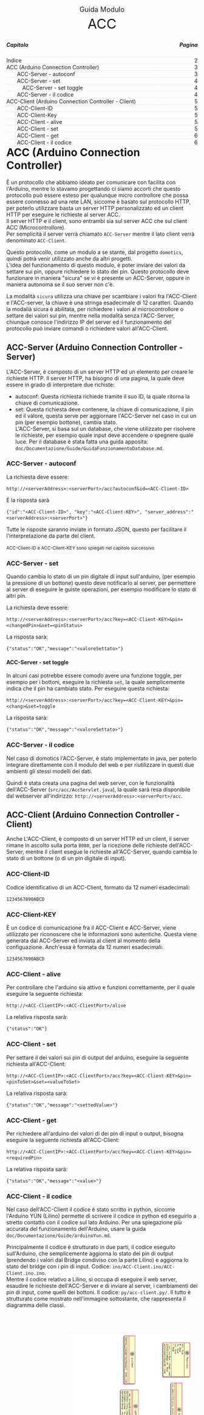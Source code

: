 <div style="font-size:36px;text-align:center">
    <br><br><br><br><br>
    <small style="font-size:18px;">Guida Modulo</small><br>
    ACC
</div>

<div class="page-break"></div>

<div class="clearfix index">
    <div class="capitle" style="width:80%;float:left;border-bottom:1px dotted #DDDDDD;"><h5>Capitolo</h5></div>
    <div class="page" style="text-align:right;width:20%;float:left;border-bottom:1px dotted #DDDDDD;"><h5>Pagina</h5></div>
    <div style="margin-top:5px;widht:100%;"> </div>
    <div class="capitle" style="width:80%;float:left;border-bottom:1px dotted #DDDDDD;">Indice</div>
    <div class="page" style="text-align:right;width:20%;float:left;border-bottom:1px dotted #DDDDDD;">2</div>
    <div class="capitle" style="width:80%;float:left;border-bottom:1px dotted #DDDDDD;">ACC (Arduino Connection Controller)</div>
    <div class="page" style="text-align:right;width:20%;float:left;border-bottom:1px dotted #DDDDDD;">3</div>
            <div class="capitle" style="width:80%;float:left;border-bottom:1px dotted #DDDDDD;">
                &emsp;&emsp;ACC-Server - autoconf
            </div>
            <div class="page" style="text-align:right;width:20%;float:left;border-bottom:1px dotted #DDDDDD;">3</div>
            <div class="capitle" style="width:80%;float:left;border-bottom:1px dotted #DDDDDD;">
                &emsp;&emsp;ACC-Server - set
            </div>
            <div class="page" style="text-align:right;width:20%;float:left;border-bottom:1px dotted #DDDDDD;">4</div>
                <div class="capitle" style="width:80%;float:left;border-bottom:1px dotted #DDDDDD;">
                    &emsp;&emsp;&emsp;ACC-Server - set toggle
                </div>
                <div class="page" style="text-align:right;width:20%;float:left;border-bottom:1px dotted #DDDDDD;">4</div>
            <div class="capitle" style="width:80%;float:left;border-bottom:1px dotted #DDDDDD;">
                &emsp;&emsp;ACC-Server - il codice
            </div>
            <div class="page" style="text-align:right;width:20%;float:left;border-bottom:1px dotted #DDDDDD;">4</div>
    <div style="margin-top:5px;widht:100%;"> </div>
    <div class="capitle" style="width:80%;float:left;border-bottom:1px dotted #DDDDDD;">ACC-Client (Arduino Connection Controller - Client)</div>
    <div class="page" style="text-align:right;width:20%;float:left;border-bottom:1px dotted #DDDDDD;">5</div>
        <div class="capitle" style="width:80%;float:left;border-bottom:1px dotted #DDDDDD;">
            &emsp;&emsp;ACC-Client-ID
        </div>
        <div class="page" style="text-align:right;width:20%;float:left;border-bottom:1px dotted #DDDDDD;">5</div>
        <div class="capitle" style="width:80%;float:left;border-bottom:1px dotted #DDDDDD;">
            &emsp;&emsp;ACC-Client-Key
        </div>
        <div class="page" style="text-align:right;width:20%;float:left;border-bottom:1px dotted #DDDDDD;">5</div>
        <div class="capitle" style="width:80%;float:left;border-bottom:1px dotted #DDDDDD;">
            &emsp;&emsp;ACC-Client - alive
        </div>
        <div class="page" style="text-align:right;width:20%;float:left;border-bottom:1px dotted #DDDDDD;">5</div>
        <div class="capitle" style="width:80%;float:left;border-bottom:1px dotted #DDDDDD;">
            &emsp;&emsp;ACC-Client - set
        </div>
        <div class="page" style="text-align:right;width:20%;float:left;border-bottom:1px dotted #DDDDDD;">5</div>
        <div class="capitle" style="width:80%;float:left;border-bottom:1px dotted #DDDDDD;">
            &emsp;&emsp;ACC-Client - get
        </div>
        <div class="page" style="text-align:right;width:20%;float:left;border-bottom:1px dotted #DDDDDD;">6</div>
        <div class="capitle" style="width:80%;float:left;border-bottom:1px dotted #DDDDDD;">
            &emsp;&emsp;ACC-Client - il codice
        </div>
        <div class="page" style="text-align:right;width:20%;float:left;border-bottom:1px dotted #DDDDDD;">6</div>
</div>

<div class="page-break"></div>

# ACC (Arduino Connection Controller)

&Egrave; un protocollo che abbiamo ideato per comunicare con facilita con l'Arduino,
mentre lo stavamo progettando ci siamo accorti che questo protocollo pu&ograve; essere esteso per
qualunque micro controllore che possa essere connesso ad una rete LAN, siccome &egrave; basato sul
protocollo HTTP, per poterlo utilizzare basta un server HTTP personalizzato ed un client HTTP per
eseguire le richieste al server ACC.  
Il server HTTP e il client, sono entrambi sia sul server ACC che sul client ACC (Microcontrollore).  
Per semplicit&agrave; il server verr&agrave; chiamato `ACC-Server` mentre il lato client verr&agrave;
denominato `ACC-Client`.

Questo protocollo, come un modulo a se stante, dal progetto `domotics`, quindi potrà venir
utilizzato anche da altri progetti.  
L'idea del funzionamento di questo modulo, &egrave; poter inviare dei valori da settare sui pin,
oppure richiedere lo stato dei pin. Questo protocollo deve funzionare in maniera "sicura" se vi
&egrave; presente un ACC-Server, oppure in maniera autonoma se il suo server non c'è.

La modalit&agrave; `sicura` utilizza una chiave per scambiare i valori fra l'ACC-Client e
l'ACC-server, la chiave &egrave; una stringa esadecimale di 12 caratteri. Quando la modali&agrave;
sicura &egrave; abilitata, per richiedere i valori al microcontrollore o settare dei valori sui pin,
mentre nella modalit&agrave; senza l'ACC-Server, chiunque conosce l'indirizzo IP del server ed il
funzionamento del protocollo pu&ograve; inviare comandi o richiedere valori all'ACC-Client.

## ACC-Server (Arduino Connection Controller - Server)

L'ACC-Server, &egrave; composto di un server HTTP ed un elemento per creare le richieste HTTP. Il
server HTTP, ha bisogno di una pagina, la quale deve essere in grado di interpretare due richiste:
- autoconf: Questa richiesta richiede tramite il suo ID, la quale ritorna la chiave di comunicazione.
- set: Questa richiesta deve contenere, la chiave di comunicazione, il pin ed il valore, questa
serve per aggiornare l'ACC-Server nel caso in cui un pin (per esempio bottone), cambia stato.  
L'ACC-Server, si basa sul un database, che viene utilizzato per risolvere le richieste, per esempio
quale input deve accendere o spegnere quale luce. Per il database &egrave; stata fatta una guida
apposita: `doc/Documentazione/Guide/GuidaFunzionamentoDatabase.md`.

### ACC-Server - autoconf

La richiesta deve essere:

```
http://<serverAddress>:<serverPort>/acc?autoconf&id=<ACC-Client-ID>
```

E la risposta sar&agrave;

```
{"id":"<ACC-Client-ID>", "key":"<ACC-Client-KEY>", "server_address":"<serverAddress>:<serverPort>"}
```

Tutte le risposte saranno inviate in formato JSON, questo per facilitare il l'interpretazione da
parte del client.

<small>ACC-Client-ID e ACC-Client-KEY sono spiegati nel capitolo successivo</small>

### ACC-Server - set

Quando cambia lo stato di un pin digitale di input sull'arduino, (per esempio la pressione di un
bottone) questo deve notificarlo al server, per permettere al server di eseguire le guiste
operazioni, per esempio modificare lo stato di altri pin.

La richiesta deve essere:

```
http://<serverAddress>:<serverPort>/acc?key=<ACC-Client-KEY>&pin=<changedPin>&set=<pinStatus>
```

La risposta sar&agrave;:

```
{"status":"OK","message":"<valoreSettato>"}
```

#### ACC-Server - set toggle

In alcuni casi potrebbe essere comodo avere una funzione toggle, per esempio per i bottoni, eseguire
la richiesta `set`, la quale semplicemente indica che il pin ha cambiato stato. Per eseguire questa
richiesta:

```
http://<serverAddress>:<serverPort>/acc?key=<ACC-Client-KEY>&pin=<chang>&set=toggle
```

La risposta sar&agrave;:

```
{"status":"OK","message":"<valoreSettato>"}
```

### ACC-Server - il codice

Nel caso di domotics l'ACC-Server, &egrave; stato implementato in java, per poterlo integrare
direttamente con il modulo del web e per riutilizzare in questi due ambienti gli
stessi modelli dei dati.

Quindi &egrave; stata creata una pagina del web server, con le funzionalit&agrave; dell'ACC-Server
(`src/acc/AccServlet.java`), la quale sar&agrave; resa disponibile dal webserver all'indirizzo:
`http://<serverAddress>:<serverPort>/acc`.

<div class="page-break"></div>

## ACC-Client (Arduino Connection Controller - Client)

Anche L'ACC-Client, &egrave; composto di un server HTTP ed un client, il server rimane in ascolto
sulla porta `8080`, per la ricezione delle richieste dell'ACC-Server, mentre il client esegue le
richieste all'ACC-Server, quando cambia lo stato di un bottone (o di un pin digitale di input).

### ACC-Client-ID

Codice identificativo di un ACC-Client, formato da 12 numeri esadecimali:

```
1234567890ABCD
```

### ACC-Client-KEY

&Egrave; un codice di comunicazione fra il ACC-Client e ACC-Server, viene utilizzato per riconoscere
che le informazioni sono autentiche. Questa viene generata dal ACC-Server ed inviata al client al
momento della configuazione. Anch'essa è formata da 12 numeri esadecimali:

```
1234567890ABCD
```

### ACC-Client - alive

Per controllare che l'arduino sia attivo e funzioni correttamente, per il quale eseguire la seguente
richiesta:

```
http://<ACC-ClientIP>:<ACC-ClientPort>/alive
```

La relativa risposta sar&agrave;:

```
{"status":"OK"}
```

### ACC-Client - set

Per settare il dei valori sui pin di output del arduino, eseguire la seguente richiesta
all'ACC-Client:

```
http://<ACC-ClientIP>:<ACC-ClientPort>/acc?key=<ACC-Client-KEY>&pin=<pinToSet>&set=<valueToSet>
```

La relativa risposta sar&agrave;:

```
{"status":"OK","message":"<settedValue>"}
```

<div class="page-break"></div>

### ACC-Client - get

Per richiedere all'arduino dei valori di dei pin di input o output, bisogna eseguire la seguente
richiesta all'ACC-Client:

```
http://<ACC-ClientIP>:<ACC-ClientPort>/acc?key=<ACC-Client-KEY>&pin=<requiredPin>
```

La relativa risposta sar&agrave;:

```
{"status":"OK","message":"<value>"}
```

### ACC-Client - il codice

Nel caso dell'ACC-Client il codice &egrave; stato scritto in python, siccome l'Arduino Y&Uacute;N
(Lilino) permette di scrivere il codice in python ed eseguirlo a stretto contatto con il codice sul
lato Arduino. Per una spiegazione pi&ugrave; accurata del funzionamento dell'Arduino, usare la guida
`doc/Documentazione/Guide/arduinoYun.md`.

Principalmente il codice &egrave; strutturato in due parti, il codice eseguito sull'Arduino, che
semplicemente aggiorna lo stato dei pin di output (prendendo i valori dal Bridge condiviso con la
parte Lilino) e aggiorna lo stato del bridge con i pin di input. Codice:
`ino/ACC-Client.ino/ACC-Client.ino.ino`.  
Mentre il codice relativo a Lilino, si occupa di eseguire il web server, esaudire le richieste
dell'ACC-Server e di inviare al server, i cambiamenti dei pin di input, come quelli dei bottoni. Il
codice: `py/acc-client.py/`. Il tutto &egrave; strutturato come mostrato nell'immagine sottostante,
che rappresenta il diagramma delle classi.

<div class="page-break"></div>

<br><br><br><br><br><br><br><br><br><br><br><br>
<div style="-webkit-transform: rotate(90deg);-moz-transform: rotate(90deg);-o-transform: rotate(90deg);-ms-transform: rotate(90deg);transform: rotate(90deg);width:650px;">
    <img src="../img/acc/acc-client-classes.png" style="widht:450px;">
</div>
